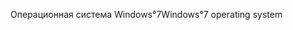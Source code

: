 <span data-ttu-id="1e786-101">Операционная система Windows°7</span><span class="sxs-lookup"><span data-stu-id="1e786-101">Windows°7 operating system</span></span>